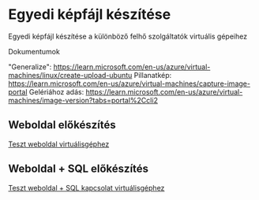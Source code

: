# Egyedi képfájl készítése

Egyedi képfájl készítése a különböző felhő szolgáltatók virtuális gépeihez

Dokumentumok

"Generalize": https://learn.microsoft.com/en-us/azure/virtual-machines/linux/create-upload-ubuntu 
Pillanatkép: https://learn.microsoft.com/en-us/azure/virtual-machines/capture-image-portal 
Gelériához adás: https://learn.microsoft.com/en-us/azure/virtual-machines/image-version?tabs=portal%2Ccli2 

## Weboldal előkészítés

[Teszt weboldal virtuálisgéphez](scripts/teszt-weboldal.md)

## Weboldal + SQL előkészítés

[Teszt weboldal + SQL kapcsolat virtuálisgéphez](scripts/teszt-weboldal-sql.md)